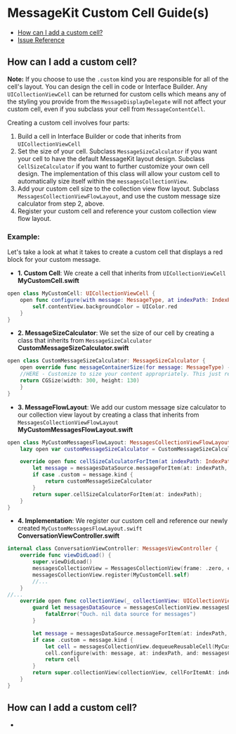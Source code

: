 # MessageKit Custom Cell Guide(s)

- [How can I add a custom cell?](#how-can-i-add-a-custom-cell)
- [Issue Reference](#how-can-i-add-a-custom-cell)

## How can I add a custom cell?

**Note:** If you choose to use the `.custom` kind you are responsible for all of the cell's layout. You can design the cell in code or Interface Builder. Any `UICollectionViewCell` can be returned for custom cells which means any of the styling you provide from the `MessageDisplayDelegate` will not affect your custom cell, even if you subclass your cell from `MessageContentCell`.

Creating a custom cell involves four parts:
1. Build a cell in Interface Builder or code that inherits from `UICollectionViewCell`
2. Set the size of your cell. Subclass  `MessageSizeCalculator` if you want your cell to have the default MessageKit layout design. Subclass  `CellSizeCalculator` if you want to further customize your own cell design. The implementation of this class will allow your custom cell to automatically size itself within the `messagesCollectionView`.
3. Add your custom cell size to the collection view flow layout. Subclass `MessagesCollectionViewFlowLayout`, and use the custom message size calculator from step 2, above.
4. Register your custom cell and reference your custom collection view flow layout.


### Example:

Let's take a look at what it takes to create a custom cell that displays a red block for your custom message.

- **1. Custom Cell**: We create a cell that inherits from `UICollectionViewCell`
**MyCustomCell.swift**
```swift
open class MyCustomCell: UICollectionViewCell {
    open func configure(with message: MessageType, at indexPath: IndexPath, and messagesCollectionView: MessagesCollectionView) {
        self.contentView.backgroundColor = UIColor.red
    }
}
```

- **2. MessageSizeCalculator**: We set the size of our cell by creating a class that inherits from `MessageSizeCalculator`
**CustomMessageSizeCalculator.swift**
```swift
open class CustomMessageSizeCalculator: MessageSizeCalculator {
    open override func messageContainerSize(for message: MessageType) -> CGSize {
    //HERE - Customize to size your content appropriately. This just returns a constant size.
    return CGSize(width: 300, height: 130)
    }
}
```

- **3. MessageFlowLayout**: We add our custom message size calculator to our collection view layout by creating a class that inherits from `MessagesCollectionViewFlowLayout`
**MyCustomMessagesFlowLayout.swift**
```swift
open class MyCustomMessagesFlowLayout: MessagesCollectionViewFlowLayout {
    lazy open var customMessageSizeCalculator = CustomMessageSizeCalculator(layout: self)

    override open func cellSizeCalculatorForItem(at indexPath: IndexPath) -> CellSizeCalculator {
        let message = messagesDataSource.messageForItem(at: indexPath, in: messagesCollectionView)
        if case .custom = message.kind {
            return customMessageSizeCalculator
        }
        return super.cellSizeCalculatorForItem(at: indexPath);
    }
}
```
- **4. Implementation**: We register our custom cell and reference our newly created `MyCustomMessagesFlowLayout.swift`
**ConversationViewController.swift**
```swift
internal class ConversationViewController: MessagesViewController {
    override func viewDidLoad() {
        super.viewDidLoad()
        messagesCollectionView = MessagesCollectionView(frame: .zero, collectionViewLayout: MyCustomMessagesFlowLayout())
        messagesCollectionView.register(MyCustomCell.self)
        //...
    }
//...
    override open func collectionView(_ collectionView: UICollectionView, cellForItemAt indexPath: IndexPath) -> UICollectionViewCell {
        guard let messagesDataSource = messagesCollectionView.messagesDataSource else {
            fatalError("Ouch. nil data source for messages")
        }

        let message = messagesDataSource.messageForItem(at: indexPath, in: messagesCollectionView)
        if case .custom = message.kind {
            let cell = messagesCollectionView.dequeueReusableCell(MyCustomCell.self, for: indexPath)
            cell.configure(with: message, at: indexPath, and: messagesCollectionView)
            return cell
        }
        return super.collectionView(collectionView, cellForItemAt: indexPath)
    }
}
```

## How can I add a custom cell?
- 
